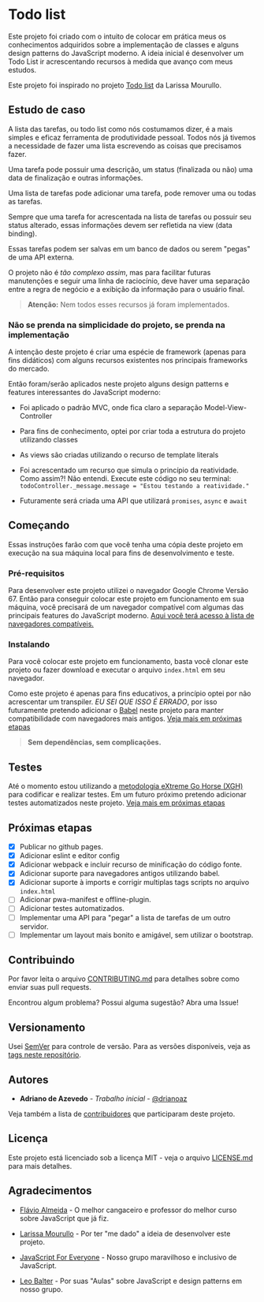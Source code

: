 # Todo list

Este projeto foi criado com o intuito de colocar em prática meus
os conhecimentos adquiridos sobre a implementação de classes e alguns
design patterns do JavaScript moderno. A ideia inicial é desenvolver
um Todo List ir acrescentando recursos à medida que avanço com meus estudos.

Este projeto foi inspirado no projeto [Todo list](https://larismourullo.github.io/todo-list/)
da Larissa Mourullo.

## Estudo de caso

A lista das tarefas, ou todo list como nós costumamos dizer, é a mais
simples e eficaz ferramenta de produtividade pessoal. Todos nós já tivemos a
necessidade de fazer uma lista escrevendo as coisas que precisamos fazer.

Uma tarefa pode possuir uma descrição, um status (finalizada ou não) uma
data de finalização e outras informações.

Uma lista de tarefas pode adicionar uma tarefa, pode remover uma ou todas
as tarefas.

Sempre que uma tarefa for acrescentada na lista de tarefas ou possuir
seu status alterado, essas informações devem ser refletida na view
(data binding).

Essas tarefas podem ser salvas em um banco de dados ou serem "pegas"
de uma API externa.

O projeto não é _tão complexo assim_, mas para facilitar futuras manutenções
e seguir uma linha de raciocínio, deve haver uma separação entre a regra de
negócio e a exibição da informação para o usuário final.

> **Atenção:** Nem todos esses recursos já foram implementados.

### Não se prenda na simplicidade do projeto, se prenda na implementação

A intenção deste projeto é criar uma espécie de framework (apenas para fins didáticos)
com alguns recursos existentes nos principais frameworks do mercado.

Então foram/serão aplicados neste projeto alguns design patterns e features interessantes do JavaScript moderno:

- Foi aplicado o padrão MVC, onde fica claro a separação Model-View-Controller

- Para fins de conhecimento, optei por criar toda a estrutura do projeto
  utilizando classes

- As views são criadas utilizando o recurso de template literals

- Foi acrescentado um recurso que simula o princípio da reatividade. Como
  assim?! Não entendi. Execute este código no seu terminal: `todoController._message.message = "Estou testando a reatividade."`

- Futuramente será criada uma API que utilizará `promises`, `async` e `await`

## Começando

Essas instruções farão com que você tenha uma cópia deste projeto em
execução na sua máquina local para fins de desenvolvimento e teste.

### Pré-requisitos

Para desenvolver este projeto utilizei o navegador Google Chrome Versão 67.
Então para conseguir colocar este projeto em funcionamento em sua máquina,
você precisará de um navegador compatível com algumas das principais
features do JavaScript moderno. [Aqui você terá acesso à lista de navegadores
compatíveis.](https://kangax.github.io/compat-table/es6/)

### Instalando

Para você colocar este projeto em funcionamento, basta você clonar este
projeto ou fazer download e executar o arquivo `index.html` em seu
navegador.

Como este projeto é apenas para fins educativos, a princípio optei por não
acrescentar um transpiler. _EU SEI QUE ISSO É ERRADO_, por isso futuramente
pretendo adicionar o [Babel](https://babeljs.io/) neste projeto para manter
compatibilidade com navegadores mais antigos.
[Veja mais em próximas etapas](#proximas-etapas)

> **Sem dependências, sem complicações.**

## Testes

Até o momento estou utilizando a [metodologia eXtreme Go Horse (XGH)](http://sou.gohorseprocess.com.br/extreme-go-horse-xgh/)
para codificar e realizar testes. Em um futuro próximo pretendo adicionar
testes automatizados neste projeto.
[Veja mais em próximas etapas](#proximas-etapas)

## Próximas etapas

- [x] Publicar no github pages.
- [x] Adicionar eslint e editor config
- [x] Adicionar webpack e incluir recurso de minificação do código fonte.
- [x] Adicionar suporte para navegadores antigos utilizando babel.
- [x] Adicionar suporte à imports e corrigir multiplas tags scripts no arquivo `index.html`
- [ ] Adicionar pwa-manifest e offline-plugin.
- [ ] Adicionar testes automatizados.
- [ ] Implementar uma API para "pegar" a lista de tarefas de um outro servidor.
- [ ] Implementar um layout mais bonito e amigável, sem utilizar o bootstrap.

## Contribuindo

Por favor leita o arquivo [CONTRIBUTING.md](CONTRIBUTING.md) para detalhes
sobre como enviar suas pull requests.

Encontrou algum problema? Possui alguma sugestão? Abra uma Issue!

## Versionamento

Usei [SemVer](http://semver.org/) para controle de versão. Para as versões disponíveis, veja as [tags neste repositório](https://github.com/drianoaz/studying-classes-js/tags).

## Autores

- **Adriano de Azevedo** - _Trabalho inicial_ - [@drianoaz](https://twitter.com/drianoaz)

Veja também a lista de [contribuidores](https://github.com/drianoaz/studying-classes-js/contributors) que participaram deste projeto.

## Licença

Este projeto está licenciado sob a licença MIT - veja o arquivo
[LICENSE.md](LICENSE.md) para mais detalhes.

## Agradecimentos

- [Flávio Almeida](https://twitter.com/flaviohalmeida) - O melhor cangaceiro e professor do melhor curso sobre JavaScript que já fiz.

- [Larissa Mourullo](https://twitter.com/larismourullo) - Por ter "me dado" a ideia de desenvolver este projeto.

- [JavaScript For Everyone](https://t.me/joinchat/BAqjug7FxYSa6fmpDy_rSA) - Nosso grupo maravilhoso e inclusivo de JavaScript.

- [Leo Balter](https://twitter.com/leobalter) - Por suas "Aulas" sobre JavaScript e design patterns em nosso grupo.
